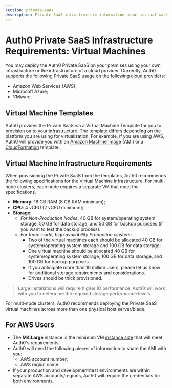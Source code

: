 ```yaml
---
section: private-saas
description: Private SaaS infrastructure information about virtual machines
---
```


# Auth0 Private SaaS Infrastructure Requirements: Virtual Machines

You may deploy the Auth0 Private SaaS on your premises using your own infrastructure or the infrastructure of a cloud provider. Currently, Auth0 supports the following Private SaaS usage on the following cloud providers:

* Amazon Web Services (AWS);
* Microsoft Azure;
* VMware.

## Virtual Machine Templates

Auth0 provides the Private SaaS via a Virtual Machine Template for you to provision on to your infrastructure. The template differs depending on the platform you are using for virtualization. For example, if you are using AWS, Auth0 will provide you with an [Amazon Machine Image](http://docs.aws.amazon.com/AWSEC2/latest/WindowsGuide/AMIs.html) (AMI) or a [CloudFormation](https://aws.amazon.com/cloudformation/aws-cloudformation-templates/) template.

## Virtual Machine Infrastructure Requirements

When provisioning the Private SaaS from the templates, Auth0 recommends the following specifications for the Virtual Machine infrastructure. For multi-node clusters, each node requires a separate VM that meet the specifications.

* **Memory**: 16 GB RAM (8 GB RAM minimum);
* **CPU**: 4 vCPU (2 vCPU minimum);
* **Storage**:
    * *For Non-Production Nodes*: 40 GB for system/operating system storage, 50 GB for data storage, and 50 GB for backup purposes (if you want to test the backup process).
    * *For three-node, high availability Production clusters*:
        * Two of the virtual machines each should be allocated 40 GB for system/operating system storage and 100 GB for data storage;
        * One virtual machine should be allocated 40 GB for system/operating system storage, 100 GB for data storage, and 100 GB for backup purposes.
        * If you anticipate more than 10 million users, please let us know for additional storage requirements and considerations.
        * Drives should be thick provisioned.

> Large installations will require higher IO performance. Auth0 will work with you to determine the required storage performance levels.

For multi-node clusters, Auth0 recommends deploying the Private SaaS virtual machines across more than one physical host server/blade.

## For AWS Users

* The **M4.Large** instance is the minimum VM [instance size](https://aws.amazon.com/ec2/instance-types/) that will meet Auth0's requirements.
* Auth0 will need the following pieces of information to share the AMI with you:
    * AWS account number;
    * AWS region name.
* If your production and development/test environments are within separate AWS accounts/regions, Auth0 will require the credentials for both environments.

